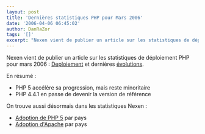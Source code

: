 ```yaml
---
layout: post
title: 'Dernières statistiques PHP pour Mars 2006'
date: '2006-04-06 06:45:02'
author: DanRaZor
tags: '[]'
excerpt: "Nexen vient de publier un article sur les statistiques de déploiement PHP pour mars 2006 :      \n[Deploiement](http://www.nexen.net/chiffres_cles/phpversion/statistiques_de_deploiement_de_php_en_mars_2006.php) et dernières [évolutions](http://www.nexen.net/chiffres_cles/phpversion/evolution_de_php_sur_internet_juin_2005_a_mars_2006.php).  \n       …"
---
```


Nexen vient de publier un article sur les statistiques de déploiement PHP pour mars 2006 :
[Deploiement](http://www.nexen.net/chiffres_cles/phpversion/statistiques_de_deploiement_de_php_en_mars_2006.php) et dernières [évolutions](http://www.nexen.net/chiffres_cles/phpversion/evolution_de_php_sur_internet_juin_2005_a_mars_2006.php).

En résumé :

* PHP 5 accélère sa progression, mais reste minoritaire
* PHP 4.4.1 en passe de devenir la version de référence

On trouve aussi désormais dans les statistiques Nexen :

* [Adoption de PHP 5](http://www.nexen.net/chiffres_cles/phpversion/statistiques_de_deploiement_de_php_en_mars_2006.php#pays) par pays
* [Adoption d'Apache](http://www.nexen.net/chiffres_cles/phpversion/statistiques_de_deploiement_de_php_en_mars_2006.php#webserveur) par pays
